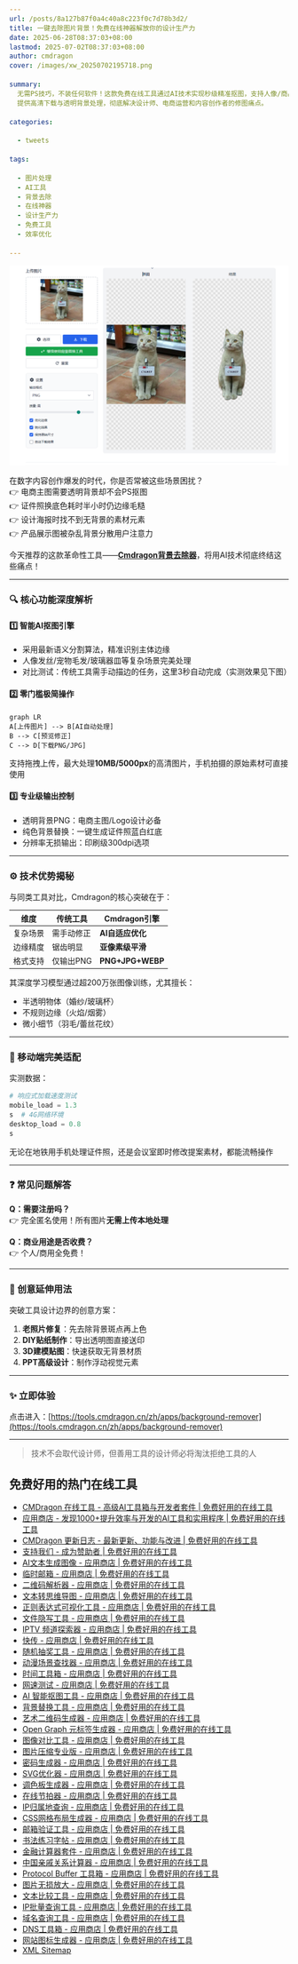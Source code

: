 ```yaml
---
url: /posts/8a127b87f0a4c40a8c223f0c7d78b3d2/
title: 一键去除图片背景！免费在线神器解放你的设计生产力
date: 2025-06-28T08:37:03+08:00
lastmod: 2025-07-02T08:37:03+08:00
author: cmdragon
cover: /images/xw_20250702195718.png

summary:
  无需PS技巧，不装任何软件！这款免费在线工具通过AI技术实现秒级精准抠图，支持人像/商品/复杂场景背景去除，
  提供高清下载与透明背景处理，彻底解决设计师、电商运营和内容创作者的修图痛点。

categories:

  - tweets

tags:

  - 图片处理
  - AI工具
  - 背景去除
  - 在线神器
  - 设计生产力
  - 免费工具
  - 效率优化

---
```


![xw_20250702195718.png](/images/xw_20250702195718.png)

在数字内容创作爆发的时代，你是否常被这些场景困扰？  
👉 电商主图需要透明背景却不会PS抠图  
👉 证件照换底色耗时半小时仍边缘毛糙  
👉 设计海报时找不到无背景的素材元素  
👉 产品展示图被杂乱背景分散用户注意力

今天推荐的这款革命性工具——**[Cmdragon背景去除器](https://tools.cmdragon.cn/zh/apps/background-remover)**，将用AI技术彻底终结这些痛点！

---

### 🔍 核心功能深度解析

#### 1️⃣ **智能AI抠图引擎**

- 采用最新语义分割算法，精准识别主体边缘
- 人像发丝/宠物毛发/玻璃器皿等复杂场景完美处理
- 对比测试：传统工具需手动描边的任务，这里3秒自动完成（实测效果见下图）

#### 2️⃣ **零门槛极简操作**

```mermaid
graph LR
A[上传图片] --> B[AI自动处理]
B --> C[预览修正]
C --> D[下载PNG/JPG]
```

支持拖拽上传，最大处理**10MB/5000px**的高清图片，手机拍摄的原始素材可直接使用

#### 3️⃣ **专业级输出控制**

- 透明背景PNG：电商主图/Logo设计必备
- 纯色背景替换：一键生成证件照蓝白红底
- 分辨率无损输出：印刷级300dpi选项

---

### ⚙️ 技术优势揭秘

与同类工具对比，Cmdragon的核心突破在于：

| 维度   | 传统工具   | Cmdragon引擎       |
|------|--------|------------------|
| 复杂场景 | 需手动修正  | **AI自适应优化**      |
| 边缘精度 | 锯齿明显   | **亚像素级平滑**       |
| 格式支持 | 仅输出PNG | **PNG+JPG+WEBP** |

其深度学习模型通过超200万张图像训练，尤其擅长：

- 半透明物体（婚纱/玻璃杯）
- 不规则边缘（火焰/烟雾）
- 微小细节（羽毛/蕾丝花纹）

---

### 📱 移动端完美适配

实测数据：

```python
# 响应式加载速度测试
mobile_load = 1.3
s  # 4G网络环境
desktop_load = 0.8
s
```

无论在地铁用手机处理证件照，还是会议室即时修改提案素材，都能流畅操作

---

### ❓ 常见问题解答

**Q：需要注册吗？**  
👉 完全匿名使用！所有图片**无需上传本地处理**

**Q：商业用途是否收费？**  
👉 个人/商用全免费！

---

### 🌟 创意延伸用法

突破工具设计边界的创意方案：

1. **老照片修复**：先去除背景斑点再上色
2. **DIY贴纸制作**：导出透明图直接送印
3. **3D建模贴图**：快速获取无背景材质
4. **PPT高级设计**：制作浮动视觉元素

---

### ✨ 立即体验

点击进入：[https://tools.cmdragon.cn/zh/apps/background-remover](https://tools.cmdragon.cn/zh/apps/background-remover)

---
> 技术不会取代设计师，但善用工具的设计师必将淘汰拒绝工具的人  

## 免费好用的热门在线工具

- [CMDragon 在线工具 - 高级AI工具箱与开发者套件 | 免费好用的在线工具](https://tools.cmdragon.cn/zh)
- [应用商店 - 发现1000+提升效率与开发的AI工具和实用程序 | 免费好用的在线工具](https://tools.cmdragon.cn/zh/apps?category=trending)
- [CMDragon 更新日志 - 最新更新、功能与改进 | 免费好用的在线工具](https://tools.cmdragon.cn/zh/changelog)
- [支持我们 - 成为赞助者 | 免费好用的在线工具](https://tools.cmdragon.cn/zh/sponsor)
- [AI文本生成图像 - 应用商店 | 免费好用的在线工具](https://tools.cmdragon.cn/zh/apps/text-to-image-ai)
- [临时邮箱 - 应用商店 | 免费好用的在线工具](https://tools.cmdragon.cn/zh/apps/temp-email)
- [二维码解析器 - 应用商店 | 免费好用的在线工具](https://tools.cmdragon.cn/zh/apps/qrcode-parser)
- [文本转思维导图 - 应用商店 | 免费好用的在线工具](https://tools.cmdragon.cn/zh/apps/text-to-mindmap)
- [正则表达式可视化工具 - 应用商店 | 免费好用的在线工具](https://tools.cmdragon.cn/zh/apps/regex-visualizer)
- [文件隐写工具 - 应用商店 | 免费好用的在线工具](https://tools.cmdragon.cn/zh/apps/steganography-tool)
- [IPTV 频道探索器 - 应用商店 | 免费好用的在线工具](https://tools.cmdragon.cn/zh/apps/iptv-explorer)
- [快传 - 应用商店 | 免费好用的在线工具](https://tools.cmdragon.cn/zh/apps/snapdrop)
- [随机抽奖工具 - 应用商店 | 免费好用的在线工具](https://tools.cmdragon.cn/zh/apps/lucky-draw)
- [动漫场景查找器 - 应用商店 | 免费好用的在线工具](https://tools.cmdragon.cn/zh/apps/anime-scene-finder)
- [时间工具箱 - 应用商店 | 免费好用的在线工具](https://tools.cmdragon.cn/zh/apps/time-toolkit)
- [网速测试 - 应用商店 | 免费好用的在线工具](https://tools.cmdragon.cn/zh/apps/speed-test)
- [AI 智能抠图工具 - 应用商店 | 免费好用的在线工具](https://tools.cmdragon.cn/zh/apps/background-remover)
- [背景替换工具 - 应用商店 | 免费好用的在线工具](https://tools.cmdragon.cn/zh/apps/background-replacer)
- [艺术二维码生成器 - 应用商店 | 免费好用的在线工具](https://tools.cmdragon.cn/zh/apps/artistic-qrcode)
- [Open Graph 元标签生成器 - 应用商店 | 免费好用的在线工具](https://tools.cmdragon.cn/zh/apps/open-graph-generator)
- [图像对比工具 - 应用商店 | 免费好用的在线工具](https://tools.cmdragon.cn/zh/apps/image-comparison)
- [图片压缩专业版 - 应用商店 | 免费好用的在线工具](https://tools.cmdragon.cn/zh/apps/image-compressor)
- [密码生成器 - 应用商店 | 免费好用的在线工具](https://tools.cmdragon.cn/zh/apps/password-generator)
- [SVG优化器 - 应用商店 | 免费好用的在线工具](https://tools.cmdragon.cn/zh/apps/svg-optimizer)
- [调色板生成器 - 应用商店 | 免费好用的在线工具](https://tools.cmdragon.cn/zh/apps/color-palette)
- [在线节拍器 - 应用商店 | 免费好用的在线工具](https://tools.cmdragon.cn/zh/apps/online-metronome)
- [IP归属地查询 - 应用商店 | 免费好用的在线工具](https://tools.cmdragon.cn/zh/apps/ip-geolocation)
- [CSS网格布局生成器 - 应用商店 | 免费好用的在线工具](https://tools.cmdragon.cn/zh/apps/css-grid-layout)
- [邮箱验证工具 - 应用商店 | 免费好用的在线工具](https://tools.cmdragon.cn/zh/apps/email-validator)
- [书法练习字帖 - 应用商店 | 免费好用的在线工具](https://tools.cmdragon.cn/zh/apps/calligraphy-practice)
- [金融计算器套件 - 应用商店 | 免费好用的在线工具](https://tools.cmdragon.cn/zh/apps/finance-calculator-suite)
- [中国亲戚关系计算器 - 应用商店 | 免费好用的在线工具](https://tools.cmdragon.cn/zh/apps/chinese-kinship-calculator)
- [Protocol Buffer 工具箱 - 应用商店 | 免费好用的在线工具](https://tools.cmdragon.cn/zh/apps/protobuf-toolkit)
- [图片无损放大 - 应用商店 | 免费好用的在线工具](https://tools.cmdragon.cn/zh/apps/image-upscaler)
- [文本比较工具 - 应用商店 | 免费好用的在线工具](https://tools.cmdragon.cn/zh/apps/text-compare)
- [IP批量查询工具 - 应用商店 | 免费好用的在线工具](https://tools.cmdragon.cn/zh/apps/ip-batch-lookup)
- [域名查询工具 - 应用商店 | 免费好用的在线工具](https://tools.cmdragon.cn/zh/apps/domain-finder)
- [DNS工具箱 - 应用商店 | 免费好用的在线工具](https://tools.cmdragon.cn/zh/apps/dns-toolkit)
- [网站图标生成器 - 应用商店 | 免费好用的在线工具](https://tools.cmdragon.cn/zh/apps/favicon-generator)
- [XML Sitemap](https://tools.cmdragon.cn/sitemap_index.xml)
